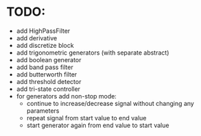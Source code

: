 # TODO:
+ add HighPassFilter
+ add derivative
+ add discretize block
+ add trigonometric generators (with separate abstract)
+ add boolean generator
+ add band pass filter
+ add butterworth filter
+ add threshold detector
+ add tri-state controller
+ for generators add non-stop mode:
    + continue to increase/decrease signal without changing any parameters
    + repeat signal from start value to end value
    + start generator again from end value to start value
